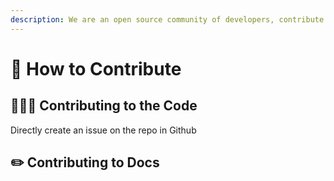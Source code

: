 ```yaml
---
description: We are an open source community of developers, contribute today
---
```


# 🙏 How to Contribute

## 👩🏾‍💻 Contributing to the Code

Directly create an issue on the repo in Github



## ✏️ Contributing to Docs



